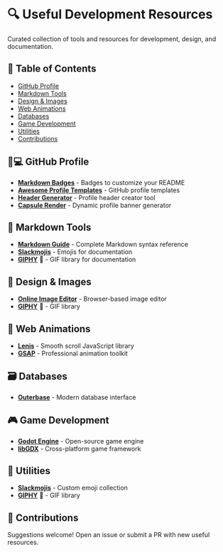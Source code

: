 # 🔍 Useful Development Resources

Curated collection of tools and resources for development, design, and documentation.

## 📑 Table of Contents
- [GitHub Profile](#-github-profile)
- [Markdown Tools](#-markdown-tools)
- [Design & Images](#-design--images)
- [Web Animations](#-web-animations)
- [Databases](#-databases)
- [Game Development](#-game-development)
- [Utilities](#-utilities)
- [Contributions](#-contributions)

## 👨💻 GitHub Profile
- [**Markdown Badges**](https://github.com/Ileriayo/markdown-badges) - Badges to customize your README
- [**Awesome Profile Templates**](https://github.com/durgeshsamariya/awesome-github-profile-readme-templates) - GitHub profile templates
- [**Header Generator**](https://leviarista.github.io/github-profile-header-generator/) - Profile header creator tool
- [**Capsule Render**](https://capsule-render.vercel.app) - Dynamic profile banner generator

## 📝 Markdown Tools
- [**Markdown Guide**](https://www.markdownguide.org) - Complete Markdown syntax reference
- [**Slackmojis**](https://slackmojis.com) - Emojis for documentation
- [**GIPHY**](https://giphy.com) 🎥 - GIF library for documentation

## 🎨 Design & Images
- [**Online Image Editor**](https://www.online-image-editor.com) - Browser-based image editor
- [**GIPHY**](https://giphy.com) 🎥 - GIF library

## 🚀 Web Animations
- [**Lenis**](https://lenis.darkroom.engineering) - Smooth scroll JavaScript library
- [**GSAP**](https://gsap.com) - Professional animation toolkit

## 🗃️ Databases
- [**Outerbase**](https://www.outerbase.com) - Modern database interface

## 🎮 Game Development
- [**Godot Engine**](https://docs.godotengine.org/en/stable/) - Open-source game engine
- [**libGDX**](https://libgdx.com) - Cross-platform game framework

## 🧰 Utilities
- [**Slackmojis**](https://slackmojis.com) - Custom emoji collection
- [**GIPHY**](https://giphy.com) 🎥 - GIF library

## 🤝 Contributions
Suggestions welcome! Open an issue or submit a PR with new useful resources.
